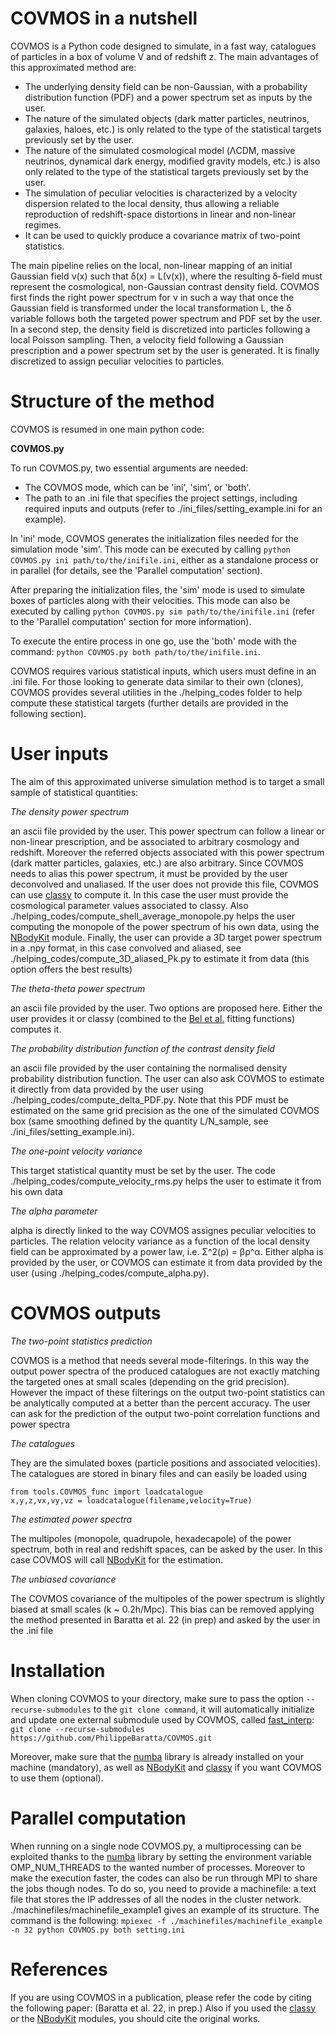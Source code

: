 # COVMOS in a nutshell

COVMOS is a Python code designed to simulate, in a fast way, catalogues of particles in a box of volume V and of redshift z. The main advantages of this approximated method are:

- The underlying density field can be non-Gaussian, with a probability distribution function (PDF) and a power spectrum set as inputs by the user.
- The nature of the simulated objects (dark matter particles, neutrinos, galaxies, haloes, etc.) is only related to the type of the statistical targets previously set by the user.
- The nature of the simulated cosmological model (ΛCDM, massive neutrinos, dynamical dark energy, modified gravity models, etc.) is also only related to the type of the statistical targets previously set by the user.
- The simulation of peculiar velocities is characterized by a velocity dispersion related to the local density, thus allowing a reliable reproduction of redshift-space distortions in linear and non-linear regimes.
- It can be used to quickly produce a covariance matrix of two-point statistics.

The main pipeline relies on the local, non-linear mapping of an initial Gaussian field ν(x) such that δ(x) = L(ν(x)), where the resulting δ-field must represent the cosmological, non-Gaussian contrast density field. COVMOS first finds the right power spectrum for ν in such a way that once the Gaussian field is transformed under the local transformation L, the δ variable follows both the targeted power spectrum and PDF set by the user. In a second step, the density field is discretized into particles following a local Poisson sampling. Then, a velocity field following a Gaussian prescription and a power spectrum set by the user is generated. It is finally discretized to assign peculiar velocities to particles.


# Structure of the method

COVMOS is resumed in one main python code:

**COVMOS.py**

To run COVMOS.py, two essential arguments are needed:

- The COVMOS mode, which can be 'ini', 'sim', or 'both'.
- The path to an .ini file that specifies the project settings, including required inputs and outputs (refer to ./ini_files/setting_example.ini for an example).

In 'ini' mode, COVMOS generates the initialization files needed for the simulation mode 'sim'. This mode can be executed by calling `python COVMOS.py ini path/to/the/inifile.ini`, either as a standalone process or in parallel (for details, see the 'Parallel computation' section).

After preparing the initialization files, the 'sim' mode is used to simulate boxes of particles along with their velocities. This mode can also be executed by calling `python COVMOS.py sim path/to/the/inifile.ini` (refer to the 'Parallel computation' section for more information).

To execute the entire process in one go, use the 'both' mode with the command: `python COVMOS.py both path/to/the/inifile.ini`.

COVMOS requires various statistical inputs, which users must define in an .ini file. For those looking to generate data similar to their own (clones), COVMOS provides several utilities in the ./helping_codes folder to help compute these statistical targets (further details are provided in the following section).
  

# User inputs

The aim of this approximated universe simulation method is to target a small sample of statistical quantities:

*The density power spectrum*

an ascii file provided by the user. This power spectrum can follow a linear or non-linear prescription, and be associated to arbitrary cosmology and redshift. Moreover the referred objects associated with this power spectrum (dark matter particles, galaxies, etc.) are also arbitrary. Since COVMOS needs to alias this power spectrum, it must be provided by the user deconvolved and unaliased.
If the user does not provide this file, COVMOS can use [classy](https://github.com/lesgourg/class_public) to compute it. In this case the user must provide the cosmological parameter values associated to classy. Also ./helping_codes/compute_shell_average_monopole.py helps the user computing the monopole of the power spectrum of his own data, using the [NBodyKit](https://github.com/bccp/nbodykit) module. Finally, the user can provide a 3D target power spectrum in a .npy format, in this case convolved and aliased, see ./helping_codes/compute_3D_aliased_Pk.py to estimate it from data (this option offers the best results)

*The theta-theta power spectrum*

an ascii file provided by the user. Two options are proposed here. Either the user provides it or classy (combined to the [Bel et al.](https://www.aanda.org/articles/aa/full_html/2019/02/aa34513-18/aa34513-18.html) fitting functions) computes it.

*The probability distribution function of the contrast density field*

an ascii file provided by the user containing the normalised density probability distribution function. The user can also ask COVMOS to estimate it directly from data provided by the user using ./helping_codes/compute_delta_PDF.py. Note that this PDF must be estimated on the same grid precision as the one of the simulated COVMOS box (same smoothing defined by the quantity L/N_sample, see ./ini_files/setting_example.ini).

*The one-point velocity variance*

This target statistical quantity must be set by the user. The code ./helping_codes/compute_velocity_rms.py helps the user to estimate it from his own data

*The alpha parameter*

alpha is directly linked to the way COVMOS assignes peculiar velocities to particles. The relation velocity variance as a function of the local density field can be approximated by a power law, i.e. Σ^2(ρ) = βρ^α. Either alpha is provided by the user, or COVMOS can estimate it from data provided by the user (using ./helping_codes/compute_alpha.py).


# COVMOS outputs


*The two-point statistics prediction*

COVMOS is a method that needs several mode-filterings. In this way the output power spectra of the produced catalogues are not exactly matching the targeted ones at small scales (depending on the grid precision). However the impact of these filterings on the output two-point statistics can be analytically computed at a better than the percent accuracy. The user can ask for the prediction of the output two-point correlation functions and power spectra

*The catalogues*

They are the simulated boxes (particle positions and associated velocities). The catalogues are stored in binary files and can easily be loaded using
```
from tools.COVMOS_func import loadcatalogue
x,y,z,vx,vy,vz = loadcatalogue(filename,velocity=True)
```

*The estimated power spectra*

The multipoles (monopole, quadrupole, hexadecapole) of the power spectrum, both in real and redshift spaces, can be asked by the user. In this case COVMOS will call [NBodyKit](https://github.com/bccp/nbodykit) for the estimation.

*The unbiased covariance*

The COVMOS covariance of the multipoles of the power spectrum is slightly biased at small scales (k ~ 0.2h/Mpc). This bias can be removed applying the method presented in Baratta et al. 22 (in prep) and asked by the user in the .ini file

# Installation

When cloning COVMOS to your directory, make sure to pass the option `--recurse-submodules` to the `git clone command`, it will automatically initialize and update one external submodule used by COVMOS, called [fast_interp](https://github.com/dbstein/fast_interp):
`git clone --recurse-submodules https://github.com/PhilippeBaratta/COVMOS.git`

Moreover, make sure that the [numba](https://numba.pydata.org/numba-doc/latest/index.html) library is already installed on your machine (mandatory), as well as [NBodyKit](https://github.com/bccp/nbodykit) and [classy](https://github.com/lesgourg/class_public) if you want COVMOS to use them (optional).

# Parallel computation

When running on a single node COVMOS.py, a multiprocessing can be exploited thanks to the [numba](https://numba.pydata.org/numba-doc/latest/index.html) library by setting the environment variable OMP_NUM_THREADS to the wanted number of processes.
Moreover to make the execution faster, the codes can also be run through MPI to share the jobs though nodes.
To do so, you need to provide a machinefile: a text file that stores the IP addresses of all the nodes in the cluster network. ./machinefiles/machinefile_example1 gives an example of its structure.
The command is the following:
`mpiexec -f ./machinefiles/machinefile_example -n 32 python COVMOS.py both setting.ini`

# References

If you are using COVMOS in a publication, please refer the code by citing the following paper:
(Baratta et al. 22, in prep.)
Also if you used the [classy](https://github.com/lesgourg/class_public) or the [NBodyKit](https://github.com/bccp/nbodykit) modules, you should cite the original works.

